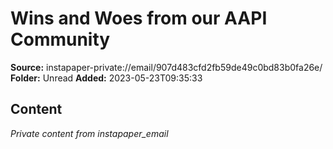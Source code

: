 # Wins and Woes from our AAPI Community

**Source:** instapaper-private://email/907d483cfd2fb59de49c0bd83b0fa26e/
**Folder:** Unread
**Added:** 2023-05-23T09:35:33




## Content
*Private content from instapaper_email*
